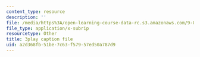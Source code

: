 ```yaml
---
content_type: resource
description: ''
file: /media/https%3A/open-learning-course-data-rc.s3.amazonaws.com/9-00sc-introduction-to-psychology-fall-2011/a2d368fb51be7c63f57957ed50a787d9_MYMYXhR2Ppw.srt
file_type: application/x-subrip
resourcetype: Other
title: 3play caption file
uid: a2d368fb-51be-7c63-f579-57ed50a787d9
---
```

